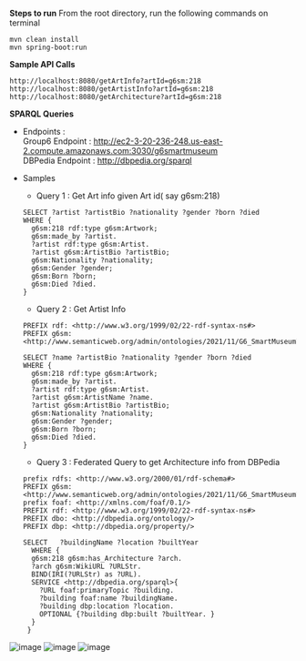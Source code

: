 **Steps to run**
From the root directory, run the following commands on terminal
```
mvn clean install
mvn spring-boot:run
```
**Sample API Calls**
```
http://localhost:8080/getArtInfo?artId=g6sm:218
http://localhost:8080/getArtistInfo?artId=g6sm:218
http://localhost:8080/getArchitecture?artId=g6sm:218
```

**SPARQL Queries**<br>
- Endpoints : <br>
  Group6 Endpoint : http://ec2-3-20-236-248.us-east-2.compute.amazonaws.com:3030/g6smartmuseum <br>
  DBPedia Endpoint : http://dbpedia.org/sparql

- Samples
  - Query 1 : Get Art info given Art id( say g6sm:218)
  ```
  SELECT ?artist ?artistBio ?nationality ?gender ?born ?died
  WHERE {
    g6sm:218 rdf:type g6sm:Artwork;
    g6sm:made_by ?artist.
    ?artist rdf:type g6sm:Artist.
    ?artist g6sm:ArtistBio ?artistBio;
    g6sm:Nationality ?nationality;
    g6sm:Gender ?gender;
    g6sm:Born ?born;
    g6sm:Died ?died.
  }
  ```
  - Query 2 : Get Artist Info
  ```
  PREFIX rdf: <http://www.w3.org/1999/02/22-rdf-syntax-ns#>
  PREFIX g6sm: <http://www.semanticweb.org/admin/ontologies/2021/11/G6_SmartMuseumTour#>

  SELECT ?name ?artistBio ?nationality ?gender ?born ?died
  WHERE {
    g6sm:218 rdf:type g6sm:Artwork;
    g6sm:made_by ?artist.
    ?artist rdf:type g6sm:Artist.
    ?artist g6sm:ArtistName ?name.
    ?artist g6sm:ArtistBio ?artistBio;
    g6sm:Nationality ?nationality;
    g6sm:Gender ?gender;
    g6sm:Born ?born;
    g6sm:Died ?died.
  }

  ```
  
  - Query 3 : Federated Query to get Architecture info from DBPedia
  
  ```
  prefix rdfs: <http://www.w3.org/2000/01/rdf-schema#>
  PREFIX g6sm: <http://www.semanticweb.org/admin/ontologies/2021/11/G6_SmartMuseumTour#>
  prefix foaf: <http://xmlns.com/foaf/0.1/>
  PREFIX rdf: <http://www.w3.org/1999/02/22-rdf-syntax-ns#>
  PREFIX dbo: <http://dbpedia.org/ontology/>
  PREFIX dbp: <http://dbpedia.org/property/>

  SELECT   ?buildingName ?location ?builtYear
    WHERE {
    g6sm:218 g6sm:has_Architecture ?arch.
    ?arch g6sm:WikiURL ?URLStr.
    BIND(IRI(?URLStr) as ?URL).
    SERVICE <http://dbpedia.org/sparql>{
      ?URL foaf:primaryTopic ?building.
      ?building foaf:name ?buildingName.
      ?building dbp:location ?location.
      OPTIONAL {?building dbp:built ?builtYear. }
    }
   }

  ```
  
  
  
![image](https://user-images.githubusercontent.com/90420924/144951349-619cf043-451b-4fb2-a047-7a3cebb43fa7.png)
![image](https://user-images.githubusercontent.com/90420924/144951396-7bbc9ee7-88c8-4dac-ab85-a2abfe679138.png)
![image](https://user-images.githubusercontent.com/90420924/144951889-b00fa1b6-87ee-4b85-83d8-78c8ad471911.png)


